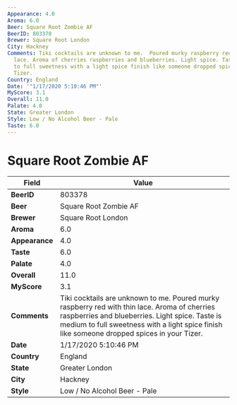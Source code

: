 ```yaml
---
Appearance: 4.0
Aroma: 6.0
Beer: Square Root Zombie AF
BeerID: 803378
Brewer: Square Root London
City: Hackney
Comments: Tiki cocktails are unknown to me.  Poured murky raspberry red with thin
  lace. Aroma of cherries raspberries and blueberries. Light spice. Taste is medium
  to full sweetness with a light spice finish like someone dropped spices in your
  Tizer.
Country: England
Date: '"1/17/2020 5:10:46 PM"'
MyScore: 3.1
Overall: 11.0
Palate: 4.0
State: Greater London
Style: Low / No Alcohol Beer - Pale
Taste: 6.0
---
```


# Square Root Zombie AF

| Field         | Value |
|---------------|-------|
| **BeerID** | 803378 |
| **Beer** | Square Root Zombie AF |
| **Brewer** | Square Root London |
| **Aroma** | 6.0 |
| **Appearance** | 4.0 |
| **Taste** | 6.0 |
| **Palate** | 4.0 |
| **Overall** | 11.0 |
| **MyScore** | 3.1 |
| **Comments** | Tiki cocktails are unknown to me.  Poured murky raspberry red with thin lace. Aroma of cherries raspberries and blueberries. Light spice. Taste is medium to full sweetness with a light spice finish like someone dropped spices in your Tizer. |
| **Date** | 1/17/2020 5:10:46 PM |
| **Country** | England |
| **State** | Greater London |
| **City** | Hackney |
| **Style** | Low / No Alcohol Beer - Pale |
